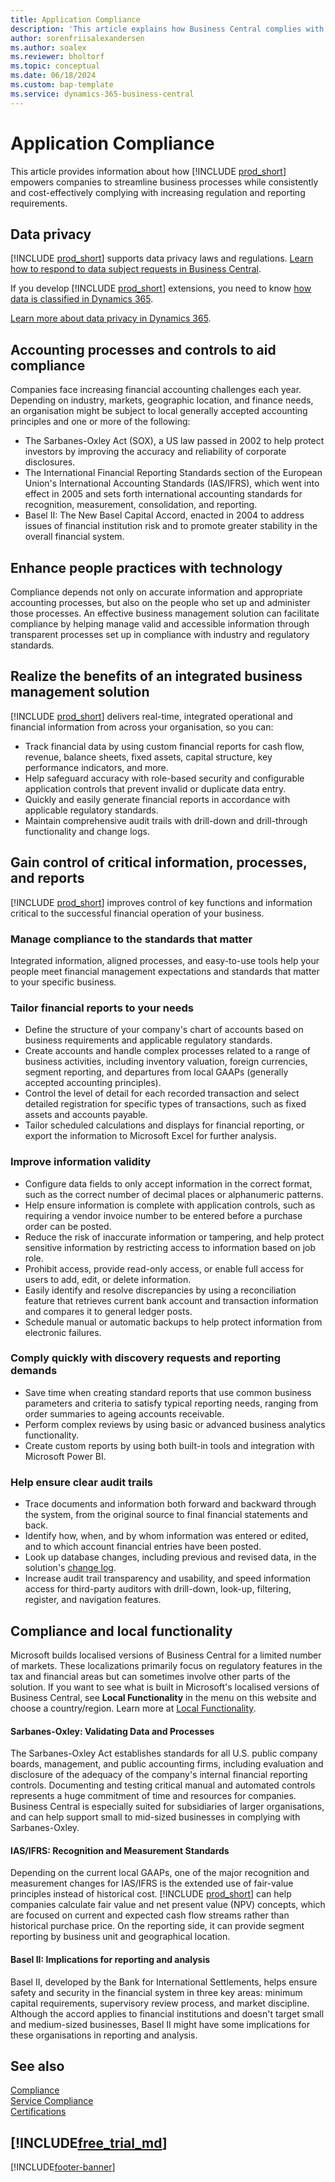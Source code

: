 ```yaml
---
title: Application Compliance
description: 'This article explains how Business Central complies with international financial reporting standards, local functionality, and privacy laws and regulations.'
author: sorenfriisalexandersen
ms.author: soalex
ms.reviewer: bholtorf
ms.topic: conceptual
ms.date: 06/18/2024
ms.custom: bap-template
ms.service: dynamics-365-business-central
---
```


# <a name="application-compliance"></a>Application Compliance

This article provides information about how [!INCLUDE [prod_short](../includes/prod_short.md)] empowers companies to streamline business processes while consistently and cost-effectively complying with increasing regulation and reporting requirements.

## <a name="data-privacy"></a>Data privacy

[!INCLUDE [prod_short](../includes/prod_short.md)] supports data privacy laws and regulations. [Learn how to respond to data subject requests in Business Central](../admin-responding-to-requests-about-personal-data.md).

If you develop [!INCLUDE [prod_short](../includes/prod_short.md)] extensions, you need to know [how data is classified in Dynamics 365](/dynamics365/business-central/dev-itpro/developer/devenv-classifying-data).

[Learn more about data privacy in Dynamics 365](https://privacy.microsoft.com/en-us/privacystatement).

## <a name="accounting-processes-and-controls-to-aid-compliance"></a>Accounting processes and controls to aid compliance

Companies face increasing financial accounting challenges each year. Depending on industry, markets, geographic location, and finance needs, an organisation might be subject to local generally accepted accounting principles<!--note from editor: I assume that "local" means that you're not talking about the standard adopted by the SEC in the US. If this is true, you don't want to use the abbreviation because GAAP is an actual standard, which will need to be spelled out with title caps at first mention.--> and one or more of the following:

- The Sarbanes-Oxley Act (SOX), a US law passed in 2002 to help protect investors by improving the accuracy and reliability of corporate disclosures.
- The International Financial Reporting Standards section of the European Union's International Accounting Standards (IAS/IFRS), which went into effect in 2005 and sets forth international accounting standards for recognition, measurement, consolidation, and reporting.
- Basel II: The New Basel Capital Accord, enacted in 2004 to address issues of financial institution risk and to promote greater stability in the overall financial system.

## <a name="enhance-people-practices-with-technology"></a>Enhance people practices with technology

Compliance depends not only on accurate information and appropriate accounting processes, but also on the people who set up and administer those processes. An effective business management solution can facilitate compliance by helping manage valid and accessible information through transparent processes set up in compliance with industry and regulatory standards.

## <a name="realize-the-benefits-of-an-integrated-business-management-solution"></a>Realize the benefits of an integrated business management solution

[!INCLUDE [prod_short](../includes/prod_short.md)] delivers real-time, integrated operational and financial information from across your organisation, so you can:

- Track financial data by using custom financial reports for cash flow, revenue, balance sheets, fixed assets, capital structure, key performance indicators, and more.
- Help safeguard accuracy with role-based security and configurable application controls that prevent invalid or duplicate data entry.
- Quickly and easily generate financial reports in accordance with applicable regulatory standards.
- Maintain comprehensive audit trails with drill-down and drill-through functionality and change logs.

## <a name="gain-control-of-critical-information-processes-and-reports"></a>Gain control of critical information, processes, and reports

[!INCLUDE [prod_short](../includes/prod_short.md)] improves control of key functions and information critical to the successful financial operation of your business.

### <a name="manage-compliance-to-the-standards-that-matter"></a>Manage compliance to the standards that matter

Integrated information, aligned processes, and easy-to-use tools help your people meet financial management expectations and standards that matter to your specific business.

### <a name="tailor-financial-reports-to-your-needs"></a>Tailor financial reports to your needs

- Define the structure of your company's chart of accounts based on business requirements and applicable regulatory standards.
- Create accounts and handle complex processes related to a range of business activities, including inventory valuation, foreign currencies, segment reporting, and departures from local GAAPs (generally accepted accounting principles).
- Control the level of detail for each recorded transaction and select detailed registration for specific types of transactions, such as fixed assets and accounts payable.
- Tailor scheduled calculations and displays for financial reporting, or export the information to Microsoft Excel for further analysis.

### <a name="improve-information-validity"></a>Improve information validity

- Configure data fields to only accept information in the correct format, such as the correct number of decimal places or alphanumeric patterns.
- Help ensure information is complete with application controls, such as requiring a vendor invoice number to be entered before a purchase order can be posted.
- Reduce the risk of inaccurate information or tampering, and help protect sensitive information by restricting access to information based on job role.
- Prohibit access, provide read-only access, or enable full access for users to add, edit, or delete information.
- Easily identify and resolve discrepancies by using a reconciliation feature that retrieves current bank account and transaction information and compares it to general ledger posts.
- Schedule manual or automatic backups to help protect information from electronic failures.

### <a name="comply-quickly-with-discovery-requests-and-reporting-demands"></a>Comply quickly with discovery requests and reporting demands

- Save time when creating standard reports that use common business parameters and criteria to satisfy typical reporting needs, ranging from order summaries to ageing accounts receivable.
- Perform complex reviews by using basic or advanced business analytics functionality.
- Create custom reports by using both built-in tools and integration with Microsoft Power BI.

### <a name="help-ensure-clear-audit-trails"></a>Help ensure clear audit trails

- Trace documents and information both forward and backward through the system, from the original source to final financial statements and back.
- Identify how, when, and by whom information was entered or edited, and to which account financial entries have been posted.
- Look up database changes, including previous and revised data, in the solution's [change log](../across-log-changes.md).
- Increase audit trail transparency and usability, and speed information access for third-party auditors with drill-down, look-up, filtering, register, and navigation features.

## <a name="compliance-and-local-functionality"></a>Compliance and local functionality

Microsoft builds localised versions of Business Central for a limited number of markets. These localizations primarily focus on regulatory features in the tax and financial areas but can sometimes involve other parts of the solution. If you want to see what is built in Microsoft's localised versions of Business Central, see **Local Functionality** in the menu on this website and choose a country/region. Learn more at [Local Functionality](../about-localization.md). 

#### <a name="sarbanes-oxley-validating-data-and-processes"></a>Sarbanes-Oxley: Validating Data and Processes
 
The Sarbanes-Oxley Act establishes standards for all U.S. public company boards, management, and public accounting firms, including evaluation and disclosure of the adequacy of the company's internal financial reporting controls. Documenting and testing critical manual and automated controls represents a huge commitment of time and resources for companies. Business Central is especially suited for subsidiaries of larger organisations, and can help support small to mid-sized businesses in complying with Sarbanes-Oxley.

#### <a name="iasifrs-recognition-and-measurement-standards"></a>IAS/IFRS: Recognition and Measurement Standards
  
Depending on the current local GAAPs, one of the major recognition and measurement changes for IAS/IFRS is the extended use of fair-value principles instead of historical cost. [!INCLUDE [prod_short](../includes/prod_short.md)] can help companies calculate fair value and net present value (NPV) concepts, which are focused on current and expected cash flow streams rather than historical purchase price. On the reporting side, it can provide segment reporting by business unit and geographical location.

#### <a name="basel-ii-implications-for-reporting-and-analysis"></a>Basel II: Implications for reporting and analysis

Basel II, developed by the Bank for International Settlements, helps ensure safety and security in the financial system in three key areas: minimum capital requirements, supervisory review process, and market discipline. Although the accord applies to financial institutions and doesn't target small and medium-sized businesses, Basel II might have some implications for these organisations in reporting and analysis.

## <a name="see-also"></a>See also

[Compliance](compliance-overview.md)  
[Service Compliance](compliance-service-compliance.md)  
[Certifications](compliance-certifications.md)  

## [!INCLUDE[free_trial_md](../includes/free_trial_md.md)]  

[!INCLUDE[footer-banner](../includes/footer-banner.md)]
